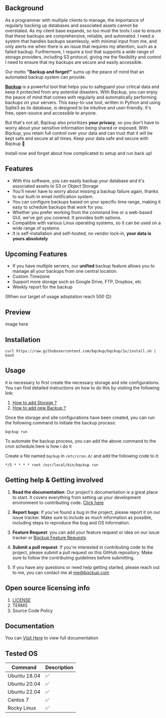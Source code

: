 ## Background

As a programmer with multiple clients to manage, the importance of regularly backing up databases and associated assets cannot be overstated. As my client base expands, so too must the tools I use to ensure that these backups are comprehensive, reliable, and automated. I need a system that handles backups seamlessly, with minimal input from me, and only alerts me when there is an issue that requires my attention, such as a failed backup. Furthermore, I require a tool that supports a wide range of storage providers, including S3 protocol, giving me the flexibility and control I need to ensure that my backups are secure and easily accessible. 

Our motto  **"Backup and forget!"** sums up the peace of mind that an automated backup system can provide.

[**Bqckup**](https://bqckup.com) is a powerful tool that helps you to safeguard your critical data and keep it protected from any potential disasters. With Bqckup, you can enjoy the peace of mind that comes with regularly and automatically performing backups on your servers. This easy-to-use tool, written in Python and using Sqlite3 as its database, is designed to be intuitive and user-friendly. It's free, open-source and accessible to anyone.

But that's not all, Bqckup also prioritizes **your privacy**, so you don't have to worry about your sensitive information being shared or exposed. With Bqckup, you retain full control over your data and can trust that it will be kept safe and secure at all times. Keep your data safe and secure with Bqckup 🥳

Install now and forget about how complicated to setup and run back up!

## Features 
- With this software, you can easily backup your database and it's associated assets to  S3 or Object Storage 
- You'll never have to worry about missing a backup failure again, thanks to our built-in email notification system.
- You can configure backups based on your specific time range, making it easy to schedule backups that work for you.
- Whether you prefer working from the command line or a web-based GUI, we've got you covered. It provides both options.
- Compatible with various Linux operating systems, so it can be used on a wide range of systems.
- It is self-installation and self-hosted, no vendor lock-in, **your data is yours absolutely**


## Upcoming Features
- If you have multiple servers, our **unified** backup feature allows you to manage all your backups from one central location.
- Custom Timezone
- Support more storage such as Google Drive, FTP, Dropbox, etc
- Weekly report for the backup

(When our target of usage adoptation reach 500 😊)

## Preview 
image here


## Installation

```shell
curl https://raw.githubusercontent.com/bqckup/bqckup/1x/install.sh | bash
```

## Usage

it is necessary to first create the necessary storage and site configurations. You can find detailed instructions on how to do this by visiting the following link:
1. [How to add Storage ?](https://docs.bqckup.com/index/storages/add-storage)
2. [How to add new Backup ?](https://docs.bqckup.com/index/backup/add-backup)

Once the storage and site configurations have been created, you can run the following command to initiate the backup process:

```shell
bqckup run
```

To automate the backup process, you can add the above command to the cron schedule.here is how i do it 

Create a file named `bqckup` in `/etc/cron.d/` and add the following code to it:

```cron
*/5 * * * * root /usr/local/bin/bqckup run
```
## Getting help & Getting involved
1. **Read the documentation**: Our project's documentation is a great place to start. It covers everything from setting up your development environment to contributing code. [Click here](https://docs.bqckup.com)

2. **Report bugs**: If you've found a bug in the project, please report it on our issue tracker. Make sure to include as much information as possible, including steps to reproduce the bug and OS Information.

3. **Feature Request**: you can add your feature request or idea on our issue tracker or [Bqckup Feature Requests](https://bqckup.canny.io)

4. **Submit a pull request**: If you're interested in contributing code to the project, please submit a pull request on this GitHub repository. Make sure to follow the contributing guidelines before submitting.

5. If you have any questions or need help getting started, please reach out to me, you can contact me at <me@bqckup.com>

## Open source licensing info
1. [LICENSE](https://raw.githubusercontent.com/bqckup/bqckup/1x/LICENSE)
2. TERMS
3. Source Code Policy

## Documentation

You can [Visit Here](https://docs.bqckup.com) to view full documentation


## Tested OS

| Command      | Description |
| ------------ | ----------- |
| Ubuntu 18.04 | ✅          |
| Ubuntu 20.04 | ✅          |
| Ubuntu 22.04 | ✅          |
| Centos 7     | ✅          |
| Rocky Linux  | ✅          |
